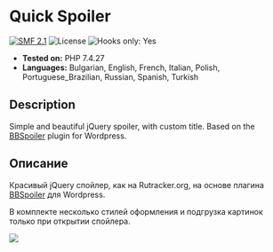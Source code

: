 # Quick Spoiler
[![SMF 2.1](https://img.shields.io/badge/SMF-2.1-ed6033.svg?style=flat)](https://github.com/SimpleMachines/SMF2.1)
![License](https://img.shields.io/github/license/dragomano/quick-spoiler)
![Hooks only: Yes](https://img.shields.io/badge/Hooks%20only-YES-blue)

* **Tested on:** PHP 7.4.27
* **Languages:** Bulgarian, English, French, Italian, Polish, Portuguese_Brazilian, Russian, Spanish, Turkish

## Description
Simple and beautiful jQuery spoiler, with custom title. Based on the [BBSpoiler](http://www.wordpressplugins.ru/posts/bbspoiler.html) plugin for Wordpress.

## Описание
Красивый jQuery спойлер, как на Rutracker.org, на основе плагина [BBSpoiler](http://www.wordpressplugins.ru/posts/bbspoiler.html) для Wordpress.

В комплекте несколько стилей оформления и подгрузка картинок только при открытии спойлера.

![](https://user-images.githubusercontent.com/229402/104960667-839f1580-59f6-11eb-9f55-941c1d817d68.png)